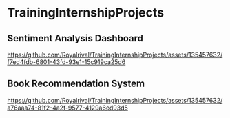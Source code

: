# TrainingInternshipProjects
## Sentiment Analysis Dashboard

https://github.com/Royalrival/TrainingInternshipProjects/assets/135457632/f7ed4fdb-6801-43fd-93e1-15c919ca25d6

## Book Recommendation System

https://github.com/Royalrival/TrainingInternshipProjects/assets/135457632/a76aaa74-81f2-4a2f-9577-4129a6ed93d5
